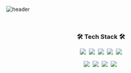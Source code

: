 <!--
![header](https://capsule-render.vercel.app/api?type=wave&color=F4D03F &height=300&section=header&text=Jaeyoung%20Jung&fontColor=F9FEFE&fontSize=60)

<img src="https://img.shields.io/badge/Python-3766AB?style=flat-square&logo=Python&logoColor=white"/></a>&nbsp 
-->

![header](https://capsule-render.vercel.app/api?type=soft&color=FEF9E7&height=150&section=header&text=Jaeyoung%20Jung&fontColor=black&fontSize=60&animation=twinkling)

<br>

<h3 align="center">🛠 Tech Stack 🛠</h3>

<p align="center">
  <img src="https://img.shields.io/badge/Python-3766AB?style=flat&logo=Python&logoColor=white"/></a>&nbsp
  <img src="https://img.shields.io/badge/Pandas-150458?style=flat&logo=pandas&logoColor=white"/></a>&nbsp 
  <img src="https://img.shields.io/badge/NumPy-013243?style=flat&logo=Numpy&logoColor=white"/></a>&nbsp
  <img src="https://img.shields.io/badge/TensorFlow-FF6F00?style=flat&logo=TensorFlow&logoColor=white"/></a>&nbsp 
  <img src="https://img.shields.io/badge/Mysql-E6B91E?style=flat&logo=MySql&logoColor=white"/></a>
</p>
<p align="center">
  <img src="https://img.shields.io/badge/Tableau-E97627?style=flat&logo=Tableau&logoColor=white"/></a>&nbsp 
  <img src="https://img.shields.io/badge/Streamlit-FF4B4B?style=flat&logo=Streamlit&logoColor=white"/></a>&nbsp  
  <img src="https://img.shields.io/badge/HTML5-E34F26?style=flat&logo=HTML5&logoColor=white"/></a>&nbsp 
  <img src="https://img.shields.io/badge/css-1572B6?style=flat&logo=css3&logoColor=white"/></a>&nbsp 
</p>

<br>


